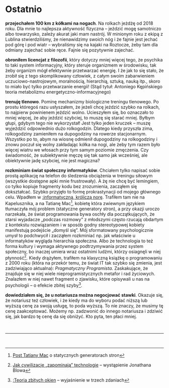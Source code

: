 # Ostatnio 

**przejechałem 100 km z kółkami na nogach**. Na rolkach jeżdżę od 2018 roku. Dla mnie to najlepsza aktywność fizyczna – jeździć mogę samotniczo albo towarzysko, zależy akurat jaki mam nastrój. W minionym roku z ekipą z Lublina stwierdziliśmy, że nienawidzimy swoich nóg i że fajnie jest jechać pod górę i pod wiatr – wybraliśmy się na kajaki na Roztocze, żeby tam dla odmiany zajechać sobie ręce. Fajnie się pozytywnie zajechać. 

**obroniłem licencjat z filozofii**, który dotyczy mniej więcej tego, że psychika to taki system informacyjny, który steruje organizmem w środowisku, tak żeby organizm mógł efektywnie przetwarzać energię. I że jak to się stało, że zrobił się z tego skomplikowany człowiek, z całym swoim zabarwieniem uczuciowo-nastrojowym, moralnością, hierarchią, sztuką, nauką itp., skoro to miało być tylko przetwarzanie energii! (Stąd tytuł: Antoniego Kępińskiego teoria metabolizmu energetyczno-informacyjnego)

**trenuję tlenowo**. Pominę mechanizmy biologiczne treningu tlenowego. Po prostu któregoś razu usłyszałem, że jeżeli chcę jeździć szybko na rolkach, to najpierw powinienem jeździć wolno. Ucieszyłem się, bo oznaczało to mniej więcej, że aby jeździć szybciej, to muszę się starać mniej. Byłbym głupi, gdybym tego nie wykorzystał! Jest tylko jeden kruczek – muszę wyjeździć odpowiednio dużo rolkogodzin. Dlatego kiedy przyszła zima, rolkogodziny zamieniłem na dupogodziny na rowerze stacjonarnym. Wszystko po to, abym na wiosnę odmienił dupogodziny na rolkogodziny i znowu poczuł się wolny zakładając kółka na nogi, ale żeby tym razem było więcej wiatru we włosach przy tym samym poziomie zmęczenia. Czy świadomość, że subiektywnie męczę się tak samo jak wcześniej, ale obiektywnie jadę szybciej, nie jest magiczna?

**rozkminiam świat społeczny informatyków**. Chciałem tylko napisać sobie prostą aplikację na telefon do  śledzenia obciążenia w treningu siłowym (wszystkie dostępne apki mnie frustrowały). A żę nie chcę być lemingiem, co tylko kopiuje fragmenty kodu bez zrozumienia, zacząłem się dokształcać. Szybko przyjęło to formę prokrastynacji od mojego głównego celu. Wpadłem w [:informatyczną, króliczą norę](/nutshells/about/about).
Trafiłem tam nie na Kapelusznika, a na Tatianę Mac[^1], kobietę która zwiewnym językiem tłumaczyła mój problem (statyczne generatory stron), a przy okazji uroczo narzekała, że świat programowania bywa oschły dla początkujących, że starsi wyjadacze „podczas rozmowy” z młodszymi często rzucają obdartym z kontekstu rozwiązaniem i w sposób godny stereotypowej kobiety manifestują podejście „domyśl się”. Mój sformatowany psychologicznie umysł to podchwycił i zacząłem rozkminiać np. jak właściwie u informatyków wygląda hierarchia społeczna. Albo że technologia to też forma kultury i wymaga aktywnego podtrzymywania przez system społeczny, bo inaczej umiera wraz ostatnimi ludźmi, którzy osiagnęli w niej płynność[^2]. Kiedy drążyłem, trafiłem na klasyczną książkę o programowaniu z 2000 roku (która na przekór temu, że świat IT tak szybko się zmienia, jest zadziwiająco aktualna): *Pragmatyczny Programista*. Zaskakujące, że znajduje się w niej wiele nieprogramistycznych metafor i rad życiowych. Znalazłem w niej nawet fragment o zjawisku, które opisywali u nas na psychologii – o efekcie zbitej szyby[^3]. 

**dowiedziałem się, że u notariusza można negocjować stawki**. Okazuje się, że notariusz też człowiek, i że kiedy ma do wyboru podać niższą lub wyższą cenę za swoją usługę, to poda wyższą. To nie znaczy, że musimy tę cenę zaakceptować. Możemy np. zadzwonić do innego notariusza i zdziwić się, jak bardzo tę cenę da się obniżyć. Kto pyta, ten płaci mniej. 

<br>
<hr>
<br>

[^1]: [Post Tatiany Mac](https://www.tatianamac.com/posts/beginner-eleventy-tutorial-parti) o statycznych generatorach stron
[^2]: [Jak cywilizacje „zapominają” technologie](https://www.youtube.com/watch?v=ZSRHeXYDLko) – wystąpienie Jonathana Blowa
[^3]: [:Teoria zbitych okien](/nutshells/about/zbite_okna) – wyjaśnienie w trzech zdaniach 
